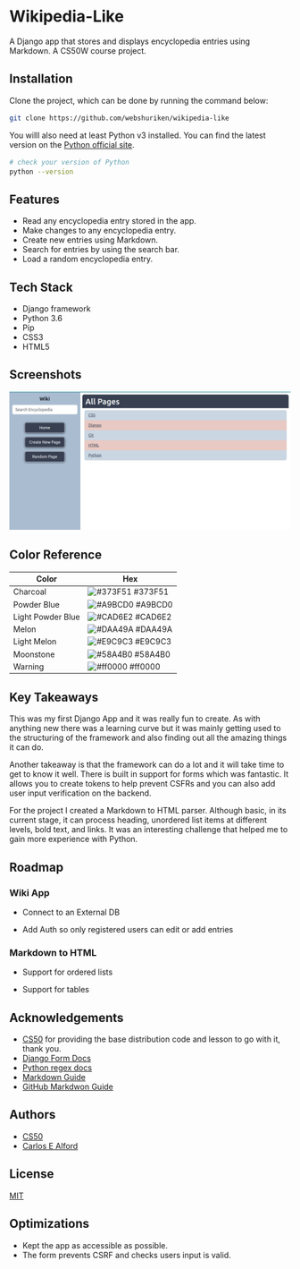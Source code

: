 
# Wikipedia-Like

A Django app that stores and displays encyclopedia entries using Markdown. A CS50W course project.


## Installation

Clone the project, which can be done by running the command below:

```bash
git clone https://github.com/webshuriken/wikipedia-like
```

You willl also need at least Python v3 installed. You can find the latest version on the [Python official site](https://www.python.org/downloads/).

```bash
# check your version of Python
python --version
```
## Features

- Read any encyclopedia entry stored in the app.
- Make changes to any encyclopedia entry.
- Create new entries using Markdown.
- Search for entries by using the search bar.
- Load a random encyclopedia entry.

## Tech Stack

- Django framework
- Python 3.6
- Pip
- CSS3
- HTML5

## Screenshots

![App Screenshot](screenshot.png)

## Color Reference

| Color             | Hex                                                                |
| ----------------- | ------------------------------------------------------------------ |
| Charcoal | ![#373F51](https://via.placeholder.com/10/373F51?text=+) #373F51 |
| Powder Blue | ![#A9BCD0](https://via.placeholder.com/10/A9BCD0?text=+) #A9BCD0 |
| Light Powder Blue | ![#CAD6E2](https://via.placeholder.com/10/CAD6E2?text=+) #CAD6E2 |
| Melon | ![#DAA49A](https://via.placeholder.com/10/DAA49A?text=+) #DAA49A |
| Light Melon | ![#E9C9C3](https://via.placeholder.com/10/E9C9C3?text=+) #E9C9C3 |
| Moonstone | ![#58A4B0](https://via.placeholder.com/10/58A4B0?text=+) #58A4B0 |
| Warning | ![#ff0000](https://via.placeholder.com/10/ff0000?text=+) #ff0000 |


## Key Takeaways

This was my first Django App and it was really fun to create. As with anything new there was a learning curve but it was mainly getting used to the structuring of the framework and also finding out all the amazing things it can do.

Another takeaway is that the framework can do a lot and it will take time to get to know it well. There is built in support for forms which was fantastic. It allows you to create tokens to help prevent CSFRs and you can also add user input verification on the backend.

For the project I created a Markdown to HTML parser. Although basic, in its current stage, it can process heading, unordered list items at different levels, bold text, and links. It was an interesting challenge that helped me to gain more experience with Python.

## Roadmap

### Wiki App

- Connect to an External DB

- Add Auth so only registered users can edit or add entries

### Markdown to HTML

- Support for ordered lists

- Support for tables
## Acknowledgements

 - [CS50](https://pll.harvard.edu/course/cs50s-web-programming-python-and-javascript?delta=0) for providing the base distribution code and lesson to go with it, thank you.
 - [Django Form Docs](https://docs.djangoproject.com/en/4.1/topics/forms/)
 - [Python regex docs](https://docs.python.org/3/howto/regex.html)
 - [Markdown Guide](https://www.markdownguide.org/)
 - [GitHub Markdwon Guide](https://docs.github.com/en/get-started/writing-on-github/getting-started-with-writing-and-formatting-on-github/basic-writing-and-formatting-syntax)
 


## Authors

- [CS50](https://pll.harvard.edu/course/cs50s-web-programming-python-and-javascript?delta=0)
- [Carlos E Alford](https://carlosealford.com/)


## License

[MIT](https://choosealicense.com/licenses/mit/)


## Optimizations

- Kept the app as accessible as possible.
- The form prevents CSRF and checks users input is valid.
